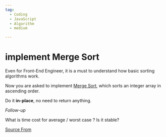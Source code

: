 ```yaml
---
tag:
  - Coding
  - JavaScript
  - Algorithm
  - medium

---
```

  
# implement Merge Sort

Even for Front-End Engineer, it is a must to understand how basic sorting algorithms work.

Now you are asked to implement [Merge Sort](https://en.wikipedia.org/wiki/Merge_sort), which sorts an integer array in ascending order.

Do it **in-place**, no need to return anything.

_Follow-up_

What is time cost for average / worst case ? Is it stable?


[Source From](https://bigfrontend.dev/problem/implement-Merge-Sort)

  